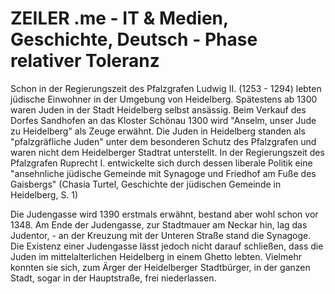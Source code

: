 # ZEILER .me - IT & Medien, Geschichte, Deutsch - Phase relativer Toleranz

Schon in der Regierungszeit des Pfalzgrafen Ludwig II. (1253 - 1294) lebten jüdische Einwohner in der Umgebung von Heidelberg. Spätestens ab 1300 waren Juden in der Stadt Heidelberg selbst ansässig. Beim Verkauf des Dorfes Sandhofen an das Kloster Schönau 1300 wird "Anselm, unser Jude zu Heidelberg" als Zeuge erwähnt. Die Juden in Heidelberg standen als "pfalzgräfliche Juden" unter dem besonderen Schutz des Pfalzgrafen und waren nicht dem Heidelberger Stadtrat unterstellt. In der Regierungszeit des Pfalzgrafen Ruprecht I. entwickelte sich durch dessen liberale Politik eine "ansehnliche jüdische Gemeinde mit Synagoge und Friedhof am Fuße des Gaisbergs" (Chasia Turtel, Geschichte der jüdischen Gemeinde in Heidelberg, S. 1)

Die Judengasse wird 1390 erstmals erwähnt, bestand aber wohl schon vor 1348. Am Ende der Judengasse, zur Stadtmauer am Neckar hin, lag das Judentor, - an der Kreuzung mit der Unteren Straße stand die Synagoge. Die Existenz einer Judengasse lässt jedoch nicht darauf schließen, dass die Juden im mittelalterlichen Heidelberg in einem Ghetto lebten. Vielmehr konnten sie sich, zum Ärger der Heidelberger Stadtbürger, in der ganzen Stadt, sogar in der Hauptstraße, frei niederlassen.